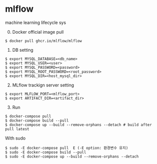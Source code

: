 # mlflow
machine learning lifecycle sys

0. Docker official image pull
```
$ docker pull ghcr.io/mlflow/mlflow
```

1. DB setting
```/bin/bash
$ export MYSQL_DATABASE=<db_name>
$ export MYSQL_USER=<user>
$ export MYSQL_PASSWORD=<password>
$ export MYSQL_ROOT_PASSWORD=<root_password>
$ export MYSQL_DIR=<host_mysql_dir>
```

2. MLflow trackign server setting
```/bin/bash
$ export MLFLOW_PORT=<mlflow_port>
$ export ARTIFACT_DIR=<artifact_dir>
```


3. Run
```/bin/bash
$ docker-compose pull
$ docker-compose build --pull
$ docker-compose up --build --remove-orphans --detach # build after pull latest
```

With sudo
```/bin/absh
$ sudo -E docker-compose pull  E (-E option: 환경변수 유지)
$ sudo -E docker-compose build --pull
$ sudo -E docker-compose up --build --remove-orphans --detach
```

